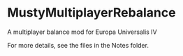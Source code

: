 # MustyMultiplayerRebalance
A multiplayer balance mod for Europa Universalis IV

For more details, see the files in the Notes folder.